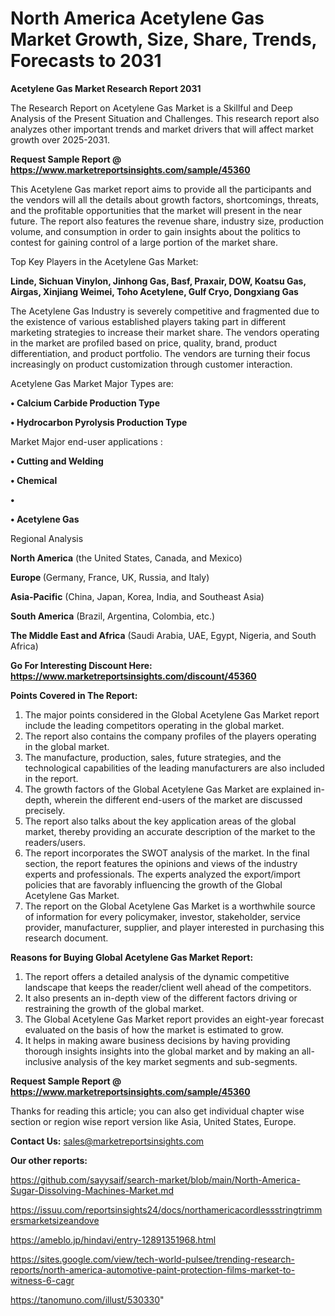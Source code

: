 # North America Acetylene Gas Market Growth, Size, Share, Trends, Forecasts to 2031

<strong>Acetylene Gas Market Research Report 2031</strong>

The Research Report on Acetylene Gas Market is a Skillful and Deep Analysis of the Present Situation and Challenges. This research report also analyzes other important trends and market drivers that will affect market growth over 2025-2031.

<strong>Request Sample Report @ <a href=https://www.marketreportsinsights.com/sample/45360>https://www.marketreportsinsights.com/sample/45360</a></strong>

This Acetylene Gas market report aims to provide all the participants and the vendors will all the details about growth factors, shortcomings, threats, and the profitable opportunities that the market will present in the near future. The report also features the revenue share, industry size, production volume, and consumption in order to gain insights about the politics to contest for gaining control of a large portion of the market share.

Top Key Players in the Acetylene Gas Market:

<strong>Linde, Sichuan Vinylon, Jinhong Gas, Basf, Praxair, DOW, Koatsu Gas, Airgas, Xinjiang Weimei, Toho Acetylene, Gulf Cryo, Dongxiang Gas</strong>

The Acetylene Gas Industry is severely competitive and fragmented due to the existence of various established players taking part in different marketing strategies to increase their market share. The vendors operating in the market are profiled based on price, quality, brand, product differentiation, and product portfolio. The vendors are turning their focus increasingly on product customization through customer interaction.

Acetylene Gas Market Major Types are:

<strong>•  Calcium Carbide Production Type

•  Hydrocarbon Pyrolysis Production Type</strong>

Market Major end-user applications :

<strong>•  Cutting and Welding

•  Chemical

•  

•  Acetylene Gas</strong>

Regional Analysis

</u><strong><b>North America</b></strong> (the United States, Canada, and Mexico)

<strong><b>Europe </b></strong>(Germany, France, UK, Russia, and Italy)

<strong><b>Asia-Pacific</b></strong> (China, Japan, Korea, India, and Southeast Asia)

<strong><b>South America</b></strong> (Brazil, Argentina, Colombia, etc.)

<strong><b>The Middle East and Africa</b></strong> (Saudi Arabia, UAE, Egypt, Nigeria, and South Africa)

<strong>Go For Interesting Discount Here: <a href=https://www.marketreportsinsights.com/discount/45360>https://www.marketreportsinsights.com/discount/45360</a></strong>

<strong>Points Covered in The Report:</strong>
<ol>
  <li>The major points considered in the Global Acetylene Gas Market report include the leading competitors operating in the global market.</li>
  <li>The report also contains the company profiles of the players operating in the global market.</li>
  <li>The manufacture, production, sales, future strategies, and the technological capabilities of the leading manufacturers are also included in the report.</li>
  <li>The growth factors of the Global Acetylene Gas Market are explained in-depth, wherein the different end-users of the market are discussed precisely.</li>
  <li>The report also talks about the key application areas of the global market, thereby providing an accurate description of the market to the readers/users.</li>
  <li>The report incorporates the SWOT analysis of the market. In the final section, the report features the opinions and views of the industry experts and professionals. The experts analyzed the export/import policies that are favorably influencing the growth of the Global Acetylene Gas Market.</li>
  <li>The report on the Global Acetylene Gas Market is a worthwhile source of information for every policymaker, investor, stakeholder, service provider, manufacturer, supplier, and player interested in purchasing this research document.</li>
</ol>
<strong>Reasons for Buying Global Acetylene Gas Market Report:</strong>

<ol>
  <li>The report offers a detailed analysis of the dynamic competitive landscape that keeps the reader/client well ahead of the competitors.</li>
  <li>It also presents an in-depth view of the different factors driving or restraining the growth of the global market.</li>
  <li>The Global Acetylene Gas Market report provides an eight-year forecast evaluated on the basis of how the market is estimated to grow.</li>
  <li>It helps in making aware business decisions by having providing thorough insights insights into the global market and by making an all-inclusive analysis of the key market segments and sub-segments.</li>
</ol>
<strong>Request Sample Report @ <a href=https://www.marketreportsinsights.com/sample/45360>https://www.marketreportsinsights.com/sample/45360</a></strong>


Thanks for reading this article; you can also get individual chapter wise section or region wise report version like Asia, United States, Europe.

<strong>Contact Us:</strong>
sales@marketreportsinsights.com

<strong>Our other reports:</strong>

<a href=https://github.com/sayysaif/search-market/blob/main/North-America-Sugar-Dissolving-Machines-Market.md>https://github.com/sayysaif/search-market/blob/main/North-America-Sugar-Dissolving-Machines-Market.md</a>

<a href=https://issuu.com/reportsinsights24/docs/northamericacordlessstringtrimmersmarketsizeandove>https://issuu.com/reportsinsights24/docs/northamericacordlessstringtrimmersmarketsizeandove</a>

<a href=https://ameblo.jp/hindavi/entry-12891351968.html>https://ameblo.jp/hindavi/entry-12891351968.html</a>

<a href=https://sites.google.com/view/tech-world-pulsee/trending-research-reports/north-america-automotive-paint-protection-films-market-to-witness-6-cagr>https://sites.google.com/view/tech-world-pulsee/trending-research-reports/north-america-automotive-paint-protection-films-market-to-witness-6-cagr</a>

<a href=https://tanomuno.com/illust/530330>https://tanomuno.com/illust/530330</a>"
